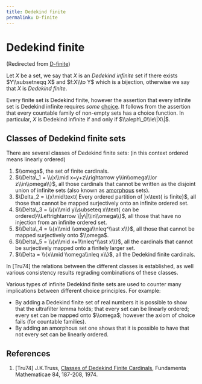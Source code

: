 ```yaml
---
title: Dedekind finite
permalink: D-finite
---
```

# Dedekind finite






(Redirected from
[D-finite](index.php?title=D-finite&redirect=no "D-finite"))






Let $X$ be a set, we say that $X$ is an *Dedekind infinite* set if there
exists $Y\\subsetneqq X$ and $f:X\\to Y$ which is a bijection, otherwise
we say that $X$ is *Dedekind finite*.

Every finite set is Dedekind finite, however the assertion that every
infinite set is Dedekind infinite requires *some*
<a href="Axiom_of_Choice" class="mw-redirect" title="Axiom of Choice">choice</a>.
It follows from the assertion that every countable family of non-empty
sets has a choice function. In particular, $X$ is Dedekind infinite if
and only if $\\aleph\_0\\le\|X\|$.

## Classes of Dedekind finite sets

There are several classes of Dedekind finite sets: (in this context
ordered means linearly ordered)

1.  $\\omega$, the set of finite cardinals.
2.  $\\Delta\_1 = \\{x\\mid x=y+z\\rightarrow y\\in\\omega\\lor
    z\\in\\omega\\}$, all those cardinals that cannot be written as the
    disjoint union of infinite sets (also known as
    <a href="index.php?title=Amorphous&amp;action=edit&amp;redlink=1" class="new" title="Amorphous (page does not exist)">amorphous</a>
    sets).
3.  $\\Delta\_2 = \\{x\\mid\\text{ Every ordered partition of }x\\text{
    is finite}$, all those that cannot be mapped surjectively onto an
    infinite ordered set.
4.  $\\Delta\_3 = \\{x\\mid y\\subseteq x\\text{ can be
    ordered}\\Leftrightarrow \|y\|\\in\\omega\\}$, all those that have
    no injection from an infinite ordered set.
5.  $\\Delta\_4 = \\{x\\mid \\omega\\nleq^\\ast x\\}$, all those that
    cannot be mapped surjectively onto $\\omega$.
6.  $\\Delta\_5 = \\{x\\mid x+1\\nleq^\\ast x\\}$, all the cardinals
    that cannot be surjectively mapped onto a finitely larger set.
7.  $\\Delta = \\{x\\mid \\omega\\nleq x\\}$, all the Dedekind finite
    cardinals.

In \[Tru74\] the relations between the different classes is established,
as well various consistency results regrading combinations of these
classes.

Various types of infinite Dedekind finite sets are used to counter many
implications between different choice principles. For example:

-   By adding a Dedekind finite set of real numbers it is possible to
    show that the ultrafilter lemma holds; that every set can be
    linearly ordered; every set can be mapped onto $\\omega$; however
    the axiom of choice fails (for countable families).
-   By adding an amorphous set one shows that it is possible to have
    that not every set can be linearly ordered.

  

  

## References

1.  \[Tru74\] J.K.Truss,
    <a href="http://matwbn.icm.edu.pl/ksiazki/fm/fm84/fm84119.pdf" class="external text">Classes of Dedekind Finite Cardinals</a>,
    Fundamenta Mathematicae 84, 187-208, 1974.


